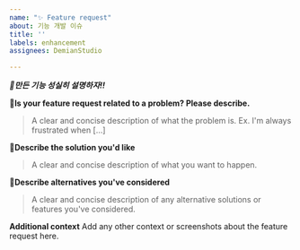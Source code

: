 ```yaml
---
name: "✨ Feature request"
about: 기능 개발 이슈
title: ''
labels: enhancement
assignees: DemianStudio

---
```


***📌만든 기능 성실히 설명하자!!***

**🚀Is your feature request related to a problem? Please describe.**
>A clear and concise description of what the problem is. Ex. I'm always frustrated when [...]

**🚀Describe the solution you'd like**
>A clear and concise description of what you want to happen.

**🚀Describe alternatives you've considered**
>A clear and concise description of any alternative solutions or features you've considered.

**Additional context**
Add any other context or screenshots about the feature request here.
